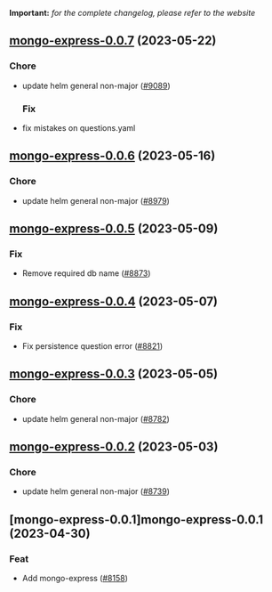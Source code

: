 **Important:**
*for the complete changelog, please refer to the website*




## [mongo-express-0.0.7](https://github.com/truecharts/charts/compare/mongo-express-0.0.6...mongo-express-0.0.7) (2023-05-22)

### Chore

- update helm general non-major ([#9089](https://github.com/truecharts/charts/issues/9089))
  
  ### Fix

- fix mistakes on questions.yaml
  
  


## [mongo-express-0.0.6](https://github.com/truecharts/charts/compare/mongo-express-0.0.5...mongo-express-0.0.6) (2023-05-16)

### Chore

- update helm general non-major ([#8979](https://github.com/truecharts/charts/issues/8979))
  
  


## [mongo-express-0.0.5](https://github.com/truecharts/charts/compare/mongo-express-0.0.4...mongo-express-0.0.5) (2023-05-09)

### Fix

- Remove required db name ([#8873](https://github.com/truecharts/charts/issues/8873))
  
  


## [mongo-express-0.0.4](https://github.com/truecharts/charts/compare/mongo-express-0.0.3...mongo-express-0.0.4) (2023-05-07)

### Fix

- Fix persistence question error ([#8821](https://github.com/truecharts/charts/issues/8821))
  
  


## [mongo-express-0.0.3](https://github.com/truecharts/charts/compare/mongo-express-0.0.2...mongo-express-0.0.3) (2023-05-05)

### Chore

- update helm general non-major ([#8782](https://github.com/truecharts/charts/issues/8782))
  
  


## [mongo-express-0.0.2](https://github.com/truecharts/charts/compare/mongo-express-0.0.1...mongo-express-0.0.2) (2023-05-03)

### Chore

- update helm general non-major ([#8739](https://github.com/truecharts/charts/issues/8739))
  
  


## [mongo-express-0.0.1]mongo-express-0.0.1 (2023-04-30)

### Feat

- Add mongo-express ([#8158](https://github.com/truecharts/charts/issues/8158))
  
  